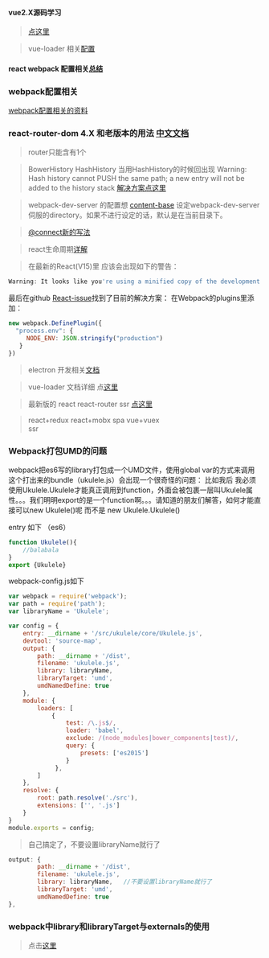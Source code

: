 #### vue2.X源码学习
> [点这里](http://hcysun.me/2017/03/03/Vue%E6%BA%90%E7%A0%81%E5%AD%A6%E4%B9%A0/)

> vue-loader 相关[配置](https://vue-loader.vuejs.org/zh-cn/configurations/custom-blocks.html)

####  react webpack 配置相关[总结](https://github.com/chenbin92/react-redux-webpack-starter/issues/1)

### webpack配置相关
[webpack配置相关的资料](https://github.com/chemdemo/chemdemo.github.io/issues/13)

### react-router-dom 4.X  和老版本的用法 [中文文档](https://reacttraining.cn/web/api/Link/replace-bool)

> router只能含有1个

> BowerHistory  HashHistory 
当用HashHistory的时候回出现 Warning: Hash history cannot PUSH the same path; a new entry will not be added to the history stack
[解决方案点这里](http://stackoverflow.com/questions/42993848/hashrouter-tips-error-in-react-router-4-x)


> webpack-dev-server 的配置想 [content-base](https://segmentfault.com/a/1190000006670084?hmsr=toutiao.io) 
  设定webpack-dev-server伺服的directory。如果不进行设定的话，默认是在当前目录下。



> [@connect新的写法](http://stackoverflow.com/questions/32646920/whats-the-at-symbol-in-the-redux-connect-decorator)


> react生命周期[详解](https://segmentfault.com/a/1190000004168886)


>在最新的React(V15)里 应该会出现如下的警告：
```javascript
Warning: It looks like you're using a minified copy of the development build of React. When deploying React apps to production, make sure to use the production build which skips development warnings and is faster. See https://fb.me/react-minification for more details.
```


最后在github [React-issue](https://github.com/facebook/react/issues/6479)找到了目前的解决方案： 
 在Webpack的plugins里添加：
 
```javascript
new webpack.DefinePlugin({
  "process.env": { 
     NODE_ENV: JSON.stringify("production") 
   }
})
```

> electron 开发相关[文档](https://segmentfault.com/n/1330000005799441)


> vue-loader 文档详细 点[这里](https://vue-loader.vuejs.org/zh-cn/features/postcss.html)


> 最新版的 react react-router ssr [点这里](https://reacttraining.cn/web/guides/server-rendering)

> react+redux 
> react+mobx  spa
> vue+vuex     
> ssr


### Webpack打包UMD的问题
webpack把es6写的library打包成一个UMD文件，使用global var的方式来调用这个打出来的bundle（ukulele.js）会出现一个很奇怪的问题：
比如我<script src="ukulele.js"></script>后
我必须使用Ukulele.Ukulele才能真正调用到function，外面会被包裹一层叫Ukulele属性。。。我们明明export的是一个function啊。。。请知道的朋友们解答，如何才能直接可以new Ukulele()呢 而不是 new Ukulele.Ukulele()

entry 如下 （es6）
```javascript
function Ukulele(){
    //balabala
}
export {Ukulele}
```
webpack-config.js如下

```javascript
var webpack = require('webpack');
var path = require('path');
var libraryName = 'Ukulele';

var config = {
    entry: __dirname + '/src/ukulele/core/Ukulele.js',
    devtool: 'source-map',
    output: {
        path: __dirname + '/dist',
        filename: 'ukulele.js',
        library: libraryName,
        libraryTarget: 'umd',
        umdNamedDefine: true
    },
    module: {
        loaders: [
            {
                test: /\.js$/,
                loader: 'babel',
                exclude: /(node_modules|bower_components|test)/,
                query: {
                    presets: ['es2015']
                }
             },
        ]
    },
    resolve: {
        root: path.resolve('./src'),
        extensions: ['', '.js']
    }
}
module.exports = config;
```

>自己搞定了，不要设置libraryName就行了
```javascript
output: {
        path: __dirname + '/dist',
        filename: 'ukulele.js',
        library: libraryName,   //不要设置libraryName就行了
        libraryTarget: 'umd',
        umdNamedDefine: true
},
```    

### webpack中library和libraryTarget与externals的使用  
>点击[这里](https://github.com/zhengweikeng/blog/issues/10)